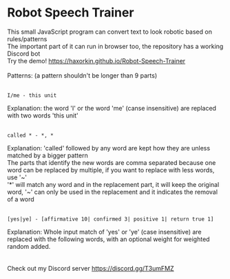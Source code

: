 # Robot Speech Trainer

This small JavaScript program can convert text to look robotic based on rules/patterns<br>
The important part of it can run in browser too, the repository has a working Discord bot<br>
Try the demo! https://haxorkin.github.io/Robot-Speech-Trainer<br>
<br>
Patterns: (a pattern shouldn't be longer than 9 parts)<br>
<br>
```
I/me - this unit
```
Explanation: the word 'I' or the word 'me' (canse insensitive) are replaced with two words 'this unit'<br>
<br>
```
called * - *, *
```
Explanation: 'called' followed by any word are kept how they are unless matched by a bigger pattern<br>
The parts that identify the new words are comma separated because one word can be replaced by multiple, if you want to replace with less words, use '\~'<br>
'\*' will match any word and in the replacement part, it will keep the original word, '\~' can only be used in the replacement and it indicates the removal of a word<br>
<br>
```
[yes|ye] - [affirmative 10| confirmed 3| positive 1| return true 1]
```
Explanation: Whole input match of 'yes' or 'ye' (case insensitive) are replaced with the following words, with an optional weight for weighted random added.<br>
<br>
<br>
Check out my Discord server https://discord.gg/T3umFMZ
